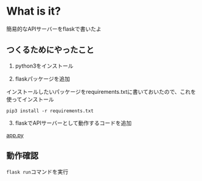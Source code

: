 # What is it?

簡易的なAPIサーバーをflaskで書いたよ

## つくるためにやったこと

1. python3をインストール

2. flaskパッケージを追加

インストールしたいパッケージをrequirements.txtに書いておいたので、これを使ってインストール

`pip3 install -r requirements.txt`

3. flaskでAPIサーバーとして動作するコードを追加

[app.py](app.py)

## 動作確認

`flask run`コマンドを実行
